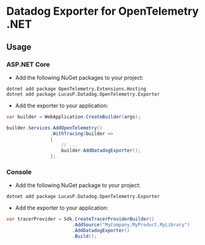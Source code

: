 # Datadog Exporter for OpenTelemetry .NET

## Usage

### ASP.NET Core

- Add the following NuGet packages to your project:

```shell
dotnet add package OpenTelemetry.Extensions.Hosting
dotnet add package LucasP.Datadog.OpenTelemetry.Exporter
```

- Add the exporter to your application:

```csharp
var builder = WebApplication.CreateBuilder(args);

builder.Services.AddOpenTelemetry()
                .WithTracing(builder =>
                {
                    // ...
                    builder.AddDatadogExporter();
                };
```

### Console

- Add the following NuGet package to your project:

```shell
dotnet add package LucasP.Datadog.OpenTelemetry.Exporter
```

- Add the exporter to your application:

```csharp
var tracerProvider = Sdk.CreateTracerProviderBuilder()
                        .AddSource("MyCompany.MyProduct.MyLibrary")
                        .AddDatadogExporter()
                        .Build();
```